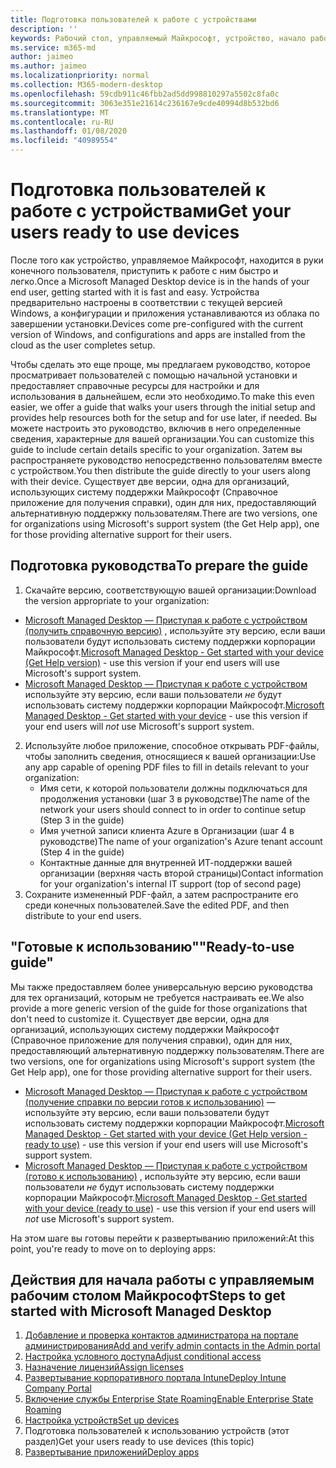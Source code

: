 ```yaml
---
title: Подготовка пользователей к работе с устройствами
description: ''
keywords: Рабочий стол, управляемый Майкрософт, устройство, начало работы, Microsoft 365
ms.service: m365-md
author: jaimeo
ms.author: jaimeo
ms.localizationpriority: normal
ms.collection: M365-modern-desktop
ms.openlocfilehash: 59cdb911c46fbb2ad5dd998810297a5502c8fa0c
ms.sourcegitcommit: 3063e351e21614c236167e9cde40994d8b532bd6
ms.translationtype: MT
ms.contentlocale: ru-RU
ms.lasthandoff: 01/08/2020
ms.locfileid: "40989554"
---
```

# <a name="get-your-users-ready-to-use-devices"></a><span data-ttu-id="3eea0-103">Подготовка пользователей к работе с устройствами</span><span class="sxs-lookup"><span data-stu-id="3eea0-103">Get your users ready to use devices</span></span>

<span data-ttu-id="3eea0-104">После того как устройство, управляемое Майкрософт, находится в руки конечного пользователя, приступить к работе с ним быстро и легко.</span><span class="sxs-lookup"><span data-stu-id="3eea0-104">Once a Microsoft Managed Desktop device is in the hands of your end user, getting started with it is fast and easy.</span></span> <span data-ttu-id="3eea0-105">Устройства предварительно настроены в соответствии с текущей версией Windows, а конфигурации и приложения устанавливаются из облака по завершении установки.</span><span class="sxs-lookup"><span data-stu-id="3eea0-105">Devices come pre-configured with the current version of Windows, and configurations and apps are installed from the cloud as the user completes setup.</span></span> 
 
<span data-ttu-id="3eea0-106">Чтобы сделать это еще проще, мы предлагаем руководство, которое просматривает пользователей с помощью начальной установки и предоставляет справочные ресурсы для настройки и для использования в дальнейшем, если это необходимо.</span><span class="sxs-lookup"><span data-stu-id="3eea0-106">To make this even easier, we offer a guide that walks your users through the initial setup and provides help resources both for the setup and for use later, if needed.</span></span> <span data-ttu-id="3eea0-107">Вы можете настроить это руководство, включив в него определенные сведения, характерные для вашей организации.</span><span class="sxs-lookup"><span data-stu-id="3eea0-107">You can customize this guide to include certain details specific to your organization.</span></span> <span data-ttu-id="3eea0-108">Затем вы распространяете руководство непосредственно пользователям вместе с устройством.</span><span class="sxs-lookup"><span data-stu-id="3eea0-108">You then distribute the guide directly to your users along with their device.</span></span> <span data-ttu-id="3eea0-109">Существует две версии, одна для организаций, использующих систему поддержки Майкрософт (Справочное приложение для получения справки), один для них, предоставляющий альтернативную поддержку пользователям.</span><span class="sxs-lookup"><span data-stu-id="3eea0-109">There are two versions, one for organizations using Microsoft's support system (the Get Help app), one for those providing alternative support for their users.</span></span>

## <a name="to-prepare-the-guide"></a><span data-ttu-id="3eea0-110">Подготовка руководства</span><span class="sxs-lookup"><span data-stu-id="3eea0-110">To prepare the guide</span></span>

1. <span data-ttu-id="3eea0-111">Скачайте версию, соответствующую вашей организации:</span><span class="sxs-lookup"><span data-stu-id="3eea0-111">Download the version appropriate to your organization:</span></span>
- <span data-ttu-id="3eea0-112">[Microsoft Managed Desktop — Приступая к работе с устройством (получить справочную версию)](https://github.com/MicrosoftDocs/microsoft-365-docs/raw/public/microsoft-365/managed-desktop/get-started/downloads/microsoft-managed-desktop-user-guide-help-custom-v3.pdf) , используйте эту версию, если ваши пользователи будут использовать систему поддержки корпорации Майкрософт.</span><span class="sxs-lookup"><span data-stu-id="3eea0-112">[Microsoft Managed Desktop - Get started with your device (Get Help version)](https://github.com/MicrosoftDocs/microsoft-365-docs/raw/public/microsoft-365/managed-desktop/get-started/downloads/microsoft-managed-desktop-user-guide-help-custom-v3.pdf) - use this version if your end users will use Microsoft's support system.</span></span>
- <span data-ttu-id="3eea0-113">[Microsoft Managed Desktop — Приступая к работе с устройством](https://github.com/MicrosoftDocs/microsoft-365-docs/raw/public/microsoft-365/managed-desktop/get-started/downloads/microsoft-managed-desktop-user-guide-no-help-custom-v2.pdf) используйте эту версию, если ваши пользователи *не* будут использовать систему поддержки корпорации Майкрософт.</span><span class="sxs-lookup"><span data-stu-id="3eea0-113">[Microsoft Managed Desktop - Get started with your device](https://github.com/MicrosoftDocs/microsoft-365-docs/raw/public/microsoft-365/managed-desktop/get-started/downloads/microsoft-managed-desktop-user-guide-no-help-custom-v2.pdf) - use this version if your end users will *not* use Microsoft's support system.</span></span>
2. <span data-ttu-id="3eea0-114">Используйте любое приложение, способное открывать PDF-файлы, чтобы заполнить сведения, относящиеся к вашей организации:</span><span class="sxs-lookup"><span data-stu-id="3eea0-114">Use any app capable of opening PDF files to fill in details relevant to your organization:</span></span>
    - <span data-ttu-id="3eea0-115">Имя сети, к которой пользователи должны подключаться для продолжения установки (шаг 3 в руководстве)</span><span class="sxs-lookup"><span data-stu-id="3eea0-115">The name of the network your users should connect to in order to continue setup (Step 3 in the guide)</span></span>
    - <span data-ttu-id="3eea0-116">Имя учетной записи клиента Azure в Организации (шаг 4 в руководстве)</span><span class="sxs-lookup"><span data-stu-id="3eea0-116">The name of your organization's Azure tenant account (Step 4 in the guide)</span></span>
    - <span data-ttu-id="3eea0-117">Контактные данные для внутренней ИТ-поддержки вашей организации (верхняя часть второй страницы)</span><span class="sxs-lookup"><span data-stu-id="3eea0-117">Contact information for your organization's internal IT support (top of second page)</span></span>
3. <span data-ttu-id="3eea0-118">Сохраните измененный PDF-файл, а затем распространите его среди конечных пользователей.</span><span class="sxs-lookup"><span data-stu-id="3eea0-118">Save the edited PDF, and then distribute to your end users.</span></span> 

## <a name="ready-to-use-guide"></a><span data-ttu-id="3eea0-119">"Готовые к использованию"</span><span class="sxs-lookup"><span data-stu-id="3eea0-119">"Ready-to-use guide"</span></span>

<span data-ttu-id="3eea0-120">Мы также предоставляем более универсальную версию руководства для тех организаций, которым не требуется настраивать ее.</span><span class="sxs-lookup"><span data-stu-id="3eea0-120">We also provide a more generic version of the guide for those organizations that don't need to customize it.</span></span> <span data-ttu-id="3eea0-121">Существует две версии, одна для организаций, использующих систему поддержки Майкрософт (Справочное приложение для получения справки), один для них, предоставляющий альтернативную поддержку пользователям.</span><span class="sxs-lookup"><span data-stu-id="3eea0-121">There are two versions, one for organizations using Microsoft's support system (the Get Help app), one for those providing alternative support for their users.</span></span> 

- <span data-ttu-id="3eea0-122">[Microsoft Managed Desktop — Приступая к работе с устройством (получение справки по версии готов к использованию)](https://github.com/MicrosoftDocs/microsoft-365-docs/raw/public/microsoft-365/managed-desktop/get-started/downloads/microsoft-managed-desktop-user-guide-help-v3.pdf) — используйте эту версию, если ваши пользователи будут использовать систему поддержки корпорации Майкрософт.</span><span class="sxs-lookup"><span data-stu-id="3eea0-122">[Microsoft Managed Desktop - Get started with your device (Get Help version - ready to use)](https://github.com/MicrosoftDocs/microsoft-365-docs/raw/public/microsoft-365/managed-desktop/get-started/downloads/microsoft-managed-desktop-user-guide-help-v3.pdf) - use this version if your end users will use Microsoft's support system.</span></span>
- <span data-ttu-id="3eea0-123">[Microsoft Managed Desktop — Приступая к работе с устройством (готово к использованию)](https://github.com/MicrosoftDocs/microsoft-365-docs/raw/public/microsoft-365/managed-desktop/get-started/downloads/microsoft-managed-desktop-user-guide-no-help-v2.pdf) , используйте эту версию, если ваши пользователи *не* будут использовать систему поддержки корпорации Майкрософт.</span><span class="sxs-lookup"><span data-stu-id="3eea0-123">[Microsoft Managed Desktop - Get started with your device (ready to use)](https://github.com/MicrosoftDocs/microsoft-365-docs/raw/public/microsoft-365/managed-desktop/get-started/downloads/microsoft-managed-desktop-user-guide-no-help-v2.pdf) - use this version if your end users will *not* use Microsoft's support system.</span></span>

<span data-ttu-id="3eea0-124">На этом шаге вы готовы перейти к развертыванию приложений:</span><span class="sxs-lookup"><span data-stu-id="3eea0-124">At this point, you're ready to move on to deploying apps:</span></span>


## <a name="steps-to-get-started-with-microsoft-managed-desktop"></a><span data-ttu-id="3eea0-125">Действия для начала работы с управляемым рабочим столом Майкрософт</span><span class="sxs-lookup"><span data-stu-id="3eea0-125">Steps to get started with Microsoft Managed Desktop</span></span>

1. [<span data-ttu-id="3eea0-126">Добавление и проверка контактов администратора на портале администрирования</span><span class="sxs-lookup"><span data-stu-id="3eea0-126">Add and verify admin contacts in the Admin portal</span></span>](add-admin-contacts.md)
2. [<span data-ttu-id="3eea0-127">Настройка условного доступа</span><span class="sxs-lookup"><span data-stu-id="3eea0-127">Adjust conditional access</span></span>](conditional-access.md)
3. [<span data-ttu-id="3eea0-128">Назначение лицензий</span><span class="sxs-lookup"><span data-stu-id="3eea0-128">Assign licenses</span></span>](assign-licenses.md)
4. [<span data-ttu-id="3eea0-129">Развертывание корпоративного портала Intune</span><span class="sxs-lookup"><span data-stu-id="3eea0-129">Deploy Intune Company Portal</span></span>](company-portal.md)
5. [<span data-ttu-id="3eea0-130">Включение службы Enterprise State Roaming</span><span class="sxs-lookup"><span data-stu-id="3eea0-130">Enable Enterprise State Roaming</span></span>](enterprise-state-roaming.md)
6. [<span data-ttu-id="3eea0-131">Настройка устройств</span><span class="sxs-lookup"><span data-stu-id="3eea0-131">Set up devices</span></span>](set-up-devices.md)
7. <span data-ttu-id="3eea0-132">Подготовка пользователей к использованию устройств (этот раздел)</span><span class="sxs-lookup"><span data-stu-id="3eea0-132">Get your users ready to use devices (this topic)</span></span>
8. [<span data-ttu-id="3eea0-133">Развертывание приложений</span><span class="sxs-lookup"><span data-stu-id="3eea0-133">Deploy apps</span></span>](deploy-apps.md)
